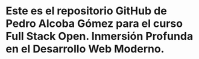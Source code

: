 # Este es el repositorio GitHub de Pedro Alcoba Gómez para el curso Full Stack Open. Inmersión Profunda en el Desarrollo Web Moderno.
